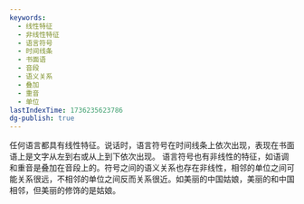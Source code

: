 ```yaml
---
keywords:
  - 线性特征
  - 非线性特征
  - 语言符号
  - 时间线条
  - 书面语
  - 音段
  - 语义关系
  - 叠加
  - 重音
  - 单位
lastIndexTime: 1736235623786
dg-publish: true
---
```


任何语言都具有线性特征。说话时，语言符号在时间线条上依次出现，表现在书面语上是文字从左到右或从上到下依次出现。 
语言符号也有非线性的特征，如语调和重音是叠加在音段上的。符号之间的语义关系也存在非线性，相邻的单位之间可能关系很远，不相邻的单位之间反而关系很近。如美丽的中国姑娘，美丽的和中国相邻，但美丽的修饰的是姑娘。
